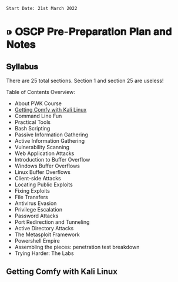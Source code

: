 `Start Date: 21st March 2022`
# ⁍ 𝐎𝐒𝐂𝐏 𝐏𝐫𝐞-𝐏𝐫𝐞𝐩𝐚𝐫𝐚𝐭𝐢𝐨𝐧 𝐏𝐥𝐚𝐧 𝐚𝐧𝐝 𝐍𝐨𝐭𝐞𝐬

## 𝐒𝐲𝐥𝐥𝐚𝐛𝐮𝐬

There are 25 total sections. Section 1 and section 25 are useless!

Table of Contents Overview:
- About PWK Course
- [Getting Comfy with Kali Linux](#-getting-comfy-with-kali-linux)
- Command Line Fun
- Practical Tools
- Bash Scripting
- Passive Information Gathering
- Active Information Gathering
- Vulnerability Scanning
- Web Application Attacks
- Introduction to Buffer Overflow
- Windows Buffer Overflows
- Linux Buffer Overflows
- Client-side Attacks
- Locating Public Exploits
- Fixing Exploits
- File Transfers
- Antivirus Evasion
- Privilege Escalation
- Password Attacks
- Port Redirection and Tunneling
- Active Directory Attacks
- The Metasploit Framework
- Powershell Empire
- Assembling the pieces: penetration test breakdown
- Trying Harder: The Labs

## Getting Comfy with Kali Linux 
